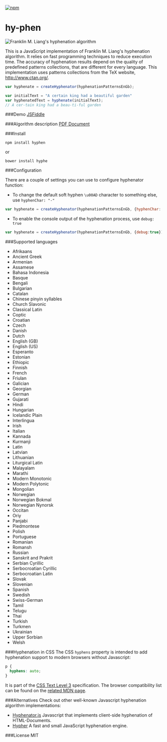 [![npm](https://img.shields.io/npm/v/hyphen.svg?maxAge=2592000)]()

hy-phen
========

![Franklin M. Liang's hyphenation algorithm](https://ytiurin.github.io/hyphen/01.png)

This is a JavaScript implementation of Franklin M. Liang's hyphenation algorithm. It relies on fast programming techniques to reduce execution time. The accuracy of hyphenation results depend on the quality of predefined patterns collections, that are different for every language. This implementation uses patterns collections from the TeX website, http://www.ctan.org/.

```javascript
var hyphenate = createHyphenator(hyphenationPatternsEnGb);

var initialText = "A certain king had a beautiful garden"
var hyphenatedText = hyphenate(initialText);
// A cer-tain king had a beau-ti-ful garden
```

###Demo
<a href="https://jsfiddle.net/ytiurin/ctwwwL0f/" target="_blank">JSFiddle</a>


###Algorithm description
<a href="https://tug.org/docs/liang/liang-thesis.pdf" target="_blank">PDF Document</a>


###Install
```
npm install hyphen
```
or
```
bower install hyphe
```


###Configuration

There are a couple of settings you can use to configure hyphenator function:

- To change the default soft hyphen `\u00AD` character to something else, use `hyphenChar: "-"`
```javascript
var hyphenate = createHyphenator(hyphenationPatternsEnGb, {hyphenChar:'-'})
```

- To enable the console output of the hyphenation process, use `debug: true`
```javascript
var hyphenate = createHyphenator(hyphenationPatternsEnGb, {debug:true})
```


###Supported languages
- Afrikaans
- Ancient Greek
- Armenian
- Assamese
- Bahasa Indonesia
- Basque
- Bengali
- Bulgarian
- Catalan
- Chinese pinyin syllables
- Church Slavonic
- Classical Latin
- Coptic
- Croatian
- Czech
- Danish
- Dutch
- English (GB)
- English (US)
- Esperanto
- Estonian
- Ethiopic
- Finnish
- French
- Friulan
- Galician
- Georgian
- German
- Gujarati
- Hindi
- Hungarian
- Icelandic Plain
- Interlingua
- Irish
- Italian
- Kannada
- Kurmanji
- Latin
- Latvian
- Lithuanian
- Liturgical Latin
- Malayalam
- Marathi
- Modern Monotonic
- Modern Polytonic
- Mongolian
- Norwegian
- Norwegian Bokmal
- Norwegian Nynorsk
- Occitan
- Oriy
- Panjabi
- Piedmontese
- Polish
- Portuguese
- Romanian
- Romansh
- Russian
- Sanskrit and Prakrit
- Serbian Cyrillic
- Serbocroatian Cyrillic
- Serbocroatian Latin
- Slovak
- Slovenian
- Spanish
- Swedish
- Swiss-German
- Tamil
- Telugu
- Thai
- Turkish
- Turkmen
- Ukrainian
- Upper Sorbian
- Welsh


###Hyphenation in CSS
The CSS `hyphens` property is intended to add hyphenation support to modern browsers without Javascript:
```css
p {
  hyphens: auto;
}
```
It is part of the [CSS Text Level 3](https://drafts.csswg.org/css-text-3/#hyphens-property) specification. The browser compatibility list can be found on the [related MDN page](https://developer.mozilla.org/en-US/docs/Web/CSS/hyphens).

###Alternatives
Check out other well-known Javascript hyphenation algorithm implementations:

- [Hyphenator.js](http://mnater.github.io/Hyphenator/) Javascript that implements client-side hyphenation of HTML-Documents.
- [Hypher](https://github.com/bramstein/hypher) A fast and small JavaScript hyphenation engine.

###License
MIT

